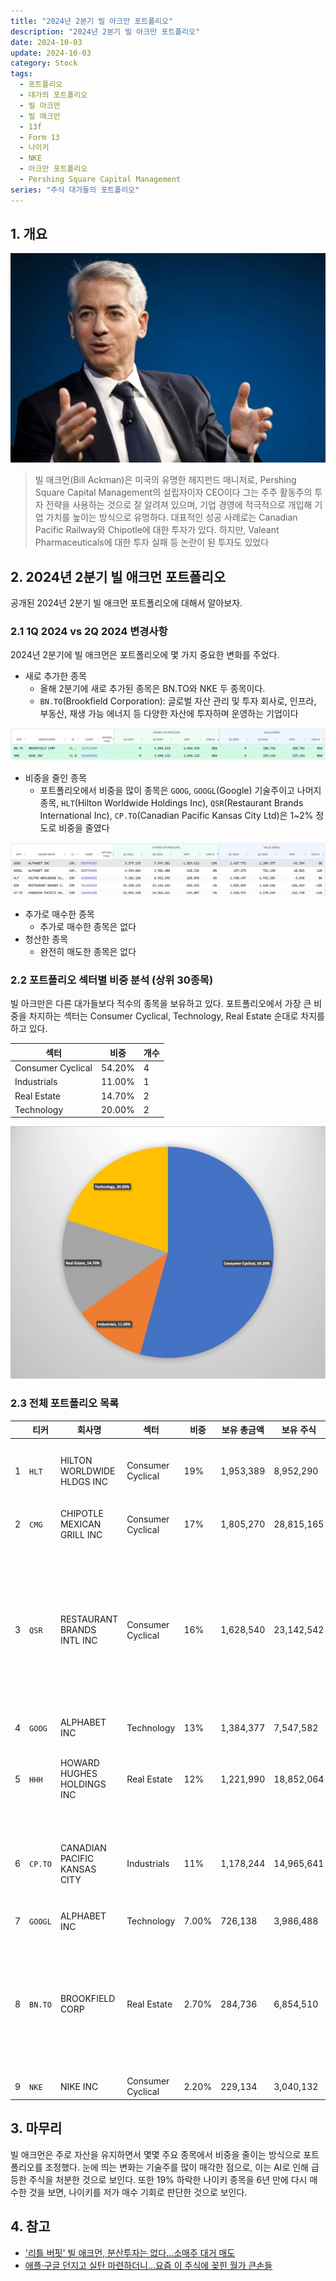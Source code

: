 ```yaml
---
title: "2024년 2분기 빌 아크만 포트폴리오"
description: "2024년 2분기 빌 아크만 포트폴리오"
date: 2024-10-03
update: 2024-10-03
category: Stock
tags:
  - 포트폴리오
  - 대가의 포트폴리오
  - 빌 아크만
  - 빌 애크만
  - 13f
  - Form 13
  - 나이키
  - NKE
  - 아크만 포트폴리오
  - Pershing Square Capital Management
series: "주식 대가들의 포트폴리오"
---
```


## 1. 개요

![빌 아크만](image-20241003153644541.png)

> 빌 애크먼(Bill Ackman)은 미국의 유명한 헤지펀드 매니저로, Pershing Square Capital Management의 설립자이자 CEO이다 그는 주주 활동주의 투자 전략을 사용하는 것으로 잘 알려져 있으며, 기업 경영에 적극적으로 개입해 기업 가치를 높이는 방식으로 유명하다. 대표적인 성공 사례로는 Canadian Pacific Railway와 Chipotle에 대한 투자가 있다. 하지만, Valeant Pharmaceuticals에 대한 투자 실패 등 논란이 된 투자도 있었다

## 2. 2024년 2분기 빌 애크먼 포트폴리오

공개된 2024년 2분기 빌 애크먼 포트폴리오에 대해서 알아보자.

### 2.1 1Q 2024 vs 2Q 2024 변경사항

2024년 2분기에 빌 애크먼은 포트폴리오에 몇 가지 중요한 변화를 주었다.

- 새로 추가한 종목
  - 올해 2분기에 새로 추가된 종목은 BN.TO와 NKE 두 종목이다.
  - `BN.TO`(Brookfield Corporation): 글로벌 자산 관리 및 투자 회사로, 인프라, 부동산, 재생 가능 에너지 등 다양한 자산에 투자하며 운영하는 기업이다

![](image-20241003153707668.png)

- 비중을 줄인 종목
  - 포트폴리오에서 비중을 많이 종목은 `GOOG`, `GOOGL`(Google) 기술주이고 나머지 종목, `HLT`(Hilton Worldwide Holdings Inc), `QSR`(Restaurant Brands International Inc), `CP.TO`(Canadian Pacific Kansas City Ltd)은 1~2% 정도로 비중을 줄였다

![](image-20241003153743287.png)

- 추가로 매수한 종목
  - 추가로 매수한 종목은 없다
- 청산한 종목
  - 완전히 매도한 종목은 없다

### 2.2 포트폴리오 섹터별 비중 분석 (상위 30종목)

빌 아크만은 다른 대가들보다 적수의 종목을 보유하고 있다. 포트폴리오에서 가장 큰 비중을 차지하는 섹터는 Consumer Cyclical, Technology, Real Estate 순대로 차지를 하고 있다.

| 섹터              | 비중   | 개수 |
| ----------------- | ------ | ---- |
| Consumer Cyclical          | 54.20% | 4    |
| Industrials       | 11.00% | 1    |
| Real Estate       | 14.70% | 2    |
| Technology        | 20.00% | 2    |

![](image-20241003153819558.png)

### 2.3 전체 포트폴리오 목록

|      | 티커                  | 회사명                       | 섹터              | 비중  | 보유 총금액 | 보유 주식  | 비고                                                         |
| ---- | --------------------- | ---------------------------- | ----------------- | ----- | ----------- | ---------- | ------------------------------------------------------------ |
| 1    | `HLT`                 | HILTON WORLDWIDE HLDGS INC   | Consumer Cyclical | 19%   | 1,953,389   | 8,952,290  | 글로벌 호텔 체인인 힐튼 브랜드의 운영사                      |
| 2    | `CMG`                 | CHIPOTLE MEXICAN GRILL INC   | Consumer Cyclical | 17%   | 1,805,270   | 28,815,165 | 미국의 멕시칸 음식 체인점                                    |
| 3    | `QSR`                 | RESTAURANT BRANDS INTL INC   | Consumer Cyclical | 16%   | 1,628,540   | 23,142,542 | 버거킹(Burger King), 팀 호튼스(Tim Hortons), 파파이스(Popeyes) 등의 글로벌 패스트푸드 브랜드를 소유하고 운영하는 회사 |
| 4    | `GOOG`                | ALPHABET INC                 | Technology        | 13%   | 1,384,377   | 7,547,582  |                                                              |
| 5    | `HHH`                 | HOWARD HUGHES HOLDINGS INC   | Real Estate       | 12%   | 1,221,990   | 18,852,064 | 부동산 개발 및 관리에 중점을 둔 미국의 부동산 기업           |
| 6    | `CP.TO` | CANADIAN PACIFIC KANSAS CITY | Industrials       | 11%   | 1,178,244   | 14,965,641 | 캐나다와 미국 간 철도 운영사로, 북미의 중요한 물류 연결망을 제공 |
| 7    | `GOOGL`               | ALPHABET INC                 | Technology        | 7.00% | 726,138     | 3,986,488  |                                                              |
| 8    |`BN.TO` | BROOKFIELD CORP              | Real Estate       | 2.70% | 284,736     | 6,854,510  | 글로벌 자산 관리 및 투자 회사로, 인프라, 부동산, 재생 가능 에너지 등 다양한 자산에 투자하며 운영하는 기업 |
| 9    | `NKE`                 | NIKE INC                     | Consumer Cyclical | 2.20% | 229,134     | 3,040,132  |                                                              |

## 3. 마무리

빌 애크먼은 주로 자산을 유지하면서 몇몇 주요 종목에서 비중을 줄이는 방식으로 포트폴리오를 조정했다. 눈에 띄는 변화는 기술주를 많이 매각한 점으로, 이는 AI로 인해 급등한 주식을 처분한 것으로 보인다. 또한 19% 하락한 나이키 종목을 6년 만에 다시 매수한 것을 보면, 나이키를 저가 매수 기회로 판단한 것으로 보인다.

## 4. 참고

- ['리틀 버핏' 빌 애크먼, 분산투자는 없다…소매주 대거 매도](https://www.hankyung.com/article/202402181125i)
- [애플·구글 던지고 실탄 마련하더니…요즘 이 주식에 꽂힌 월가 큰손들](https://www.mk.co.kr/news/stock/11100398)
